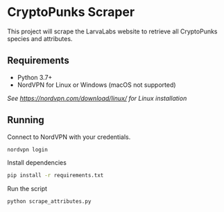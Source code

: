 # CryptoPunks Scraper

This project will scrape the LarvaLabs website to retrieve all CryptoPunks species and attributes.

## Requirements

- Python 3.7+
- NordVPN for Linux or Windows (macOS not supported)

*See https://nordvpn.com/download/linux/ for Linux installation*

## Running

Connect to NordVPN with your credentials.

```bash
nordvpn login
```

Install dependencies

```bash
pip install -r requirements.txt
```

Run the script

```bash
python scrape_attributes.py
```
